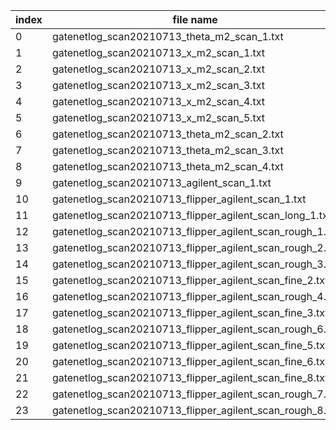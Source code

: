 |index |file name                |scan name      |      run#       |
|------|-------------------------|--------------|--------------|
|0     |gatenetlog_scan20210713_theta_m2_scan_1.txt|scan20210713_theta_m2_scan_1.txt||
|1     |gatenetlog_scan20210713_x_m2_scan_1.txt|scan20210713_x_m2_scan_1.txt||
|2     |gatenetlog_scan20210713_x_m2_scan_2.txt|scan20210713_x_m2_scan_2.txt||
|3     |gatenetlog_scan20210713_x_m2_scan_3.txt|scan20210713_x_m2_scan_3.txt||
|4     |gatenetlog_scan20210713_x_m2_scan_4.txt|scan20210713_x_m2_scan_4.txt||
|5     |gatenetlog_scan20210713_x_m2_scan_5.txt|scan20210713_x_m2_scan_5.txt||
|6     |gatenetlog_scan20210713_theta_m2_scan_2.txt|scan20210713_theta_m2_scan_2.txt||
|7     |gatenetlog_scan20210713_theta_m2_scan_3.txt|scan20210713_theta_m2_scan_3.txt||
|8     |gatenetlog_scan20210713_theta_m2_scan_4.txt|scan20210713_theta_m2_scan_4.txt||
|9     |gatenetlog_scan20210713_agilent_scan_1.txt|scan20210713_agilent_scan_1.txt||
|10    |gatenetlog_scan20210713_flipper_agilent_scan_1.txt|scan20210713_flipper_agilent_scan_1.txt||
|11    |gatenetlog_scan20210713_flipper_agilent_scan_long_1.txt|scan20210713_flipper_agilent_scan_long_1.txt||
|12    |gatenetlog_scan20210713_flipper_agilent_scan_rough_1.txt|scan20210713_flipper_agilent_scan_rough_1.txt||
|13    |gatenetlog_scan20210713_flipper_agilent_scan_rough_2.txt|scan20210713_flipper_agilent_scan_rough_2.txt||
|14    |gatenetlog_scan20210713_flipper_agilent_scan_rough_3.txt|scan20210713_flipper_agilent_scan_rough_3.txt||
|15    |gatenetlog_scan20210713_flipper_agilent_scan_fine_2.txt|scan20210713_flipper_agilent_scan_fine_2.txt||
|16    |gatenetlog_scan20210713_flipper_agilent_scan_rough_4.txt|scan20210713_flipper_agilent_scan_rough_4.txt||
|17    |gatenetlog_scan20210713_flipper_agilent_scan_fine_3.txt|scan20210713_flipper_agilent_scan_fine_3.txt||
|18    |gatenetlog_scan20210713_flipper_agilent_scan_rough_6.txt|scan20210713_flipper_agilent_scan_rough_6.txt||
|19    |gatenetlog_scan20210713_flipper_agilent_scan_fine_5.txt|scan20210713_flipper_agilent_scan_fine_5.txt||
|20    |gatenetlog_scan20210713_flipper_agilent_scan_fine_6.txt|scan20210713_flipper_agilent_scan_fine_6.txt||
|21    |gatenetlog_scan20210713_flipper_agilent_scan_fine_8.txt|scan20210713_flipper_agilent_scan_fine_8.txt||
|22    |gatenetlog_scan20210713_flipper_agilent_scan_rough_7.txt|scan20210713_flipper_agilent_scan_rough_7.txt||
|23    |gatenetlog_scan20210713_flipper_agilent_scan_rough_8.txt|scan20210713_flipper_agilent_scan_rough_8.txt||

